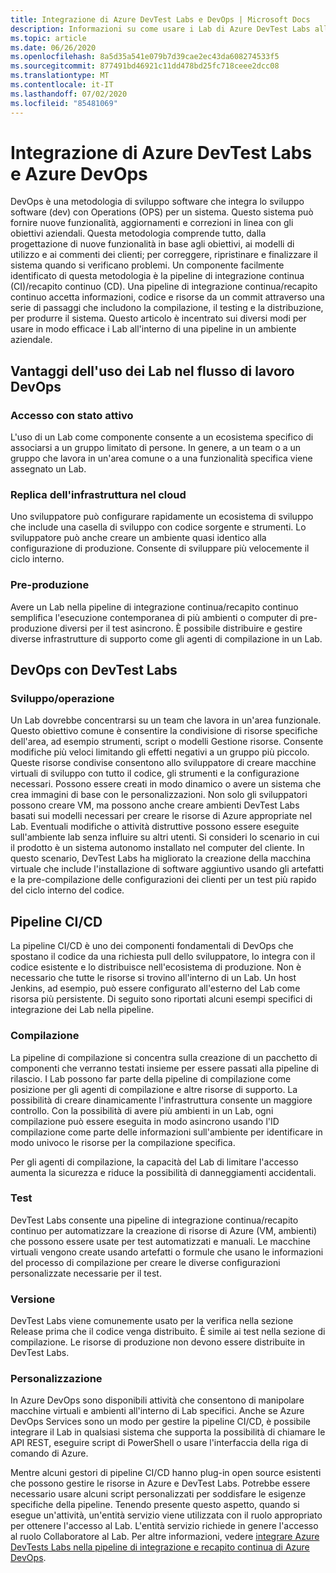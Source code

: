 ```yaml
---
title: Integrazione di Azure DevTest Labs e DevOps | Microsoft Docs
description: Informazioni su come usare i Lab di Azure DevTest Labs all'interno di una pipeline di integrazione continua (CI)/recapito continuo (CD) in un ambiente aziendale.
ms.topic: article
ms.date: 06/26/2020
ms.openlocfilehash: 8a5d35a541e079b7d39cae2ec43da608274533f5
ms.sourcegitcommit: 877491bd46921c11dd478bd25fc718ceee2dcc08
ms.translationtype: MT
ms.contentlocale: it-IT
ms.lasthandoff: 07/02/2020
ms.locfileid: "85481069"
---
```

# <a name="integration-of-azure-devtest-labs-and-azure-devops"></a>Integrazione di Azure DevTest Labs e Azure DevOps
DevOps è una metodologia di sviluppo software che integra lo sviluppo software (dev) con Operations (OPS) per un sistema. Questo sistema può fornire nuove funzionalità, aggiornamenti e correzioni in linea con gli obiettivi aziendali. Questa metodologia comprende tutto, dalla progettazione di nuove funzionalità in base agli obiettivi, ai modelli di utilizzo e ai commenti dei clienti; per correggere, ripristinare e finalizzare il sistema quando si verificano problemi. Un componente facilmente identificato di questa metodologia è la pipeline di integrazione continua (CI)/recapito continuo (CD). Una pipeline di integrazione continua/recapito continuo accetta informazioni, codice e risorse da un commit attraverso una serie di passaggi che includono la compilazione, il testing e la distribuzione, per produrre il sistema. Questo articolo è incentrato sui diversi modi per usare in modo efficace i Lab all'interno di una pipeline in un ambiente aziendale. 

## <a name="benefits-of-using-labs-in-devops-workflow"></a>Vantaggi dell'uso dei Lab nel flusso di lavoro DevOps 

### <a name="focused-access"></a>Accesso con stato attivo 
L'uso di un Lab come componente consente a un ecosistema specifico di associarsi a un gruppo limitato di persone. In genere, a un team o a un gruppo che lavora in un'area comune o a una funzionalità specifica viene assegnato un Lab.   

### <a name="infrastructure-replication-in-the-cloud"></a>Replica dell'infrastruttura nel cloud 
Uno sviluppatore può configurare rapidamente un ecosistema di sviluppo che include una casella di sviluppo con codice sorgente e strumenti. Lo sviluppatore può anche creare un ambiente quasi identico alla configurazione di produzione. Consente di sviluppare più velocemente il ciclo interno. 

### <a name="pre-production"></a>Pre-produzione 
Avere un Lab nella pipeline di integrazione continua/recapito continuo semplifica l'esecuzione contemporanea di più ambienti o computer di pre-produzione diversi per il test asincrono. È possibile distribuire e gestire diverse infrastrutture di supporto come gli agenti di compilazione in un Lab. 

## <a name="devops-with-devtest-labs"></a>DevOps con DevTest Labs 

### <a name="development--operation"></a>Sviluppo/operazione 
Un Lab dovrebbe concentrarsi su un team che lavora in un'area funzionale. Questo obiettivo comune è consentire la condivisione di risorse specifiche dell'area, ad esempio strumenti, script o modelli Gestione risorse. Consente modifiche più veloci limitando gli effetti negativi a un gruppo più piccolo. Queste risorse condivise consentono allo sviluppatore di creare macchine virtuali di sviluppo con tutto il codice, gli strumenti e la configurazione necessari. Possono essere creati in modo dinamico o avere un sistema che crea immagini di base con le personalizzazioni. Non solo gli sviluppatori possono creare VM, ma possono anche creare ambienti DevTest Labs basati sui modelli necessari per creare le risorse di Azure appropriate nel Lab. Eventuali modifiche o attività distruttive possono essere eseguite sull'ambiente lab senza influire su altri utenti. Si consideri lo scenario in cui il prodotto è un sistema autonomo installato nel computer del cliente. In questo scenario, DevTest Labs ha migliorato la creazione della macchina virtuale che include l'installazione di software aggiuntivo usando gli artefatti e la pre-compilazione delle configurazioni dei clienti per un test più rapido del ciclo interno del codice. 
  
## <a name="cicd-pipeline"></a>Pipeline CI/CD 
La pipeline CI/CD è uno dei componenti fondamentali di DevOps che spostano il codice da una richiesta pull dello sviluppatore, lo integra con il codice esistente e lo distribuisce nell'ecosistema di produzione. Non è necessario che tutte le risorse si trovino all'interno di un Lab. Un host Jenkins, ad esempio, può essere configurato all'esterno del Lab come risorsa più persistente. Di seguito sono riportati alcuni esempi specifici di integrazione dei Lab nella pipeline. 

### <a name="build"></a>Compilazione 
La pipeline di compilazione si concentra sulla creazione di un pacchetto di componenti che verranno testati insieme per essere passati alla pipeline di rilascio. I Lab possono far parte della pipeline di compilazione come posizione per gli agenti di compilazione e altre risorse di supporto. La possibilità di creare dinamicamente l'infrastruttura consente un maggiore controllo. Con la possibilità di avere più ambienti in un Lab, ogni compilazione può essere eseguita in modo asincrono usando l'ID compilazione come parte delle informazioni sull'ambiente per identificare in modo univoco le risorse per la compilazione specifica.   

Per gli agenti di compilazione, la capacità del Lab di limitare l'accesso aumenta la sicurezza e riduce la possibilità di danneggiamenti accidentali.  

### <a name="test"></a>Test 
DevTest Labs consente una pipeline di integrazione continua/recapito continuo per automatizzare la creazione di risorse di Azure (VM, ambienti) che possono essere usate per test automatizzati e manuali. Le macchine virtuali vengono create usando artefatti o formule che usano le informazioni del processo di compilazione per creare le diverse configurazioni personalizzate necessarie per il test.   

### <a name="release"></a>Versione 
DevTest Labs viene comunemente usato per la verifica nella sezione Release prima che il codice venga distribuito. È simile ai test nella sezione di compilazione. Le risorse di produzione non devono essere distribuite in DevTest Labs. 

### <a name="customization"></a>Personalizzazione 
In Azure DevOps sono disponibili attività che consentono di manipolare macchine virtuali e ambienti all'interno di Lab specifici. Anche se Azure DevOps Services sono un modo per gestire la pipeline CI/CD, è possibile integrare il Lab in qualsiasi sistema che supporta la possibilità di chiamare le API REST, eseguire script di PowerShell o usare l'interfaccia della riga di comando di Azure. 

Mentre alcuni gestori di pipeline CI/CD hanno plug-in open source esistenti che possono gestire le risorse in Azure e DevTest Labs. Potrebbe essere necessario usare alcuni script personalizzati per soddisfare le esigenze specifiche della pipeline.  Tenendo presente questo aspetto, quando si esegue un'attività, un'entità servizio viene utilizzata con il ruolo appropriato per ottenere l'accesso al Lab. L'entità servizio richiede in genere l'accesso al ruolo Collaboratore al Lab. Per altre informazioni, vedere [integrare Azure DevTests Labs nella pipeline di integrazione e recapito continua di Azure DevOps](devtest-lab-integrate-ci-cd.md). 
 